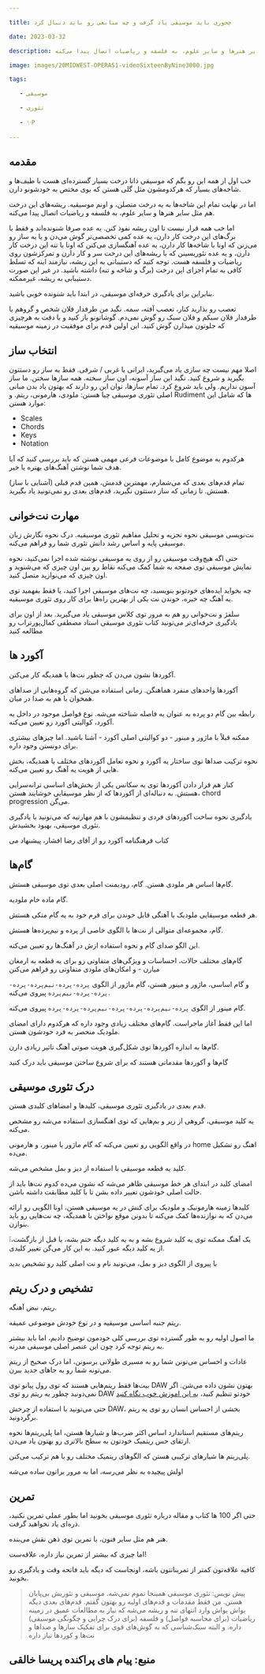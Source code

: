 ```yaml
---

title: چجوری باید موسیقی یاد گرفت و چه منابعی رو باید دنبال کرد

date: 2023-03-32

description: موسیقی ذاتا درخت بسیار گسترده‌ای هست با طیف‌ها و شاخه‌های بسیار که هرکدومشون مثل گلی هستن که بوی مختص به خودشونو دارن. اما در نهایت تمام این شاخه‌ها به یه درخت متصلن، و اونم موسیقیه. ریشه‌های این درخت هم مثل سایر هنرها و سایر علوم، به فلسفه و ریاضیات اتصال پیدا می‌کنه

image: images/20MIDWEST-OPERAS1-videoSixteenByNine3000.jpg

tags:

   - موسیقی

   - تئوری
   
   - ✨️P
   
---
```


## مقدمه

خب اول از همه این رو بگم که موسیقی ذاتا درخت بسیار گسترده‌ای هست با طیف‌ها و شاخه‌های بسیار که هرکدومشون مثل گلی هستن که بوی مختص به خودشونو دارن.

اما در نهایت تمام این شاخه‌ها به یه درخت متصلن، و اونم موسیقیه. ریشه‌های این درخت هم مثل سایر هنرها و سایر علوم، به فلسفه و ریاضیات اتصال پیدا می‌کنه.

اما خب همه قرار نیست تا اون ریشه نفوذ کنن. یه عده صرفا شنونده‌اند و فقط با برگ‌های این درخت کار دارن، یه عده کمی تخصصی‌تر گوش می‌دن و یا یه ساز رو می‌زنن که اونا با شاخه‌ها کار دارن، یه عده آهنگسازی می‌کنن که اونا با تنه این درخت کار دارن، و یه عده تئوریسینن که با ریشه‌های این درخت سر و کار دارن و تمرکزشون روی ریاضیات و فلسفه هست. توجه کنید که دستیبانی به این ریشه، نیازمند اینه که تسلط کافی به تمام اجزای این درخت (برگ و شاخه و تنه) داشته باشید. در غیر این صورت دستیبابی به ریشه، غیرممکنه.

بنابراین برای یادگیری حرفه‌ای موسیقی، در ابتدا باید شنونده خوبی باشید.

تعصب رو بذارید کنار، تعصب آفته، سمه. نگید من طرفدار فلان شخص و گروهم یا طرفدار فلان سبکم و فلان سبک رو گوش نمی‌دم. گوشاتونو باز کنید و با دقت به هرچیزی که جلوتون میذارن گوش کنید. این اولین قدم برای موفقیت در زمینه موسیقیه

## انتخاب ساز

اصلا مهم نیست چه سازی یاد می‌گیرید، ایرانی یا غربی / شرقی. فقط یه ساز رو دستتون بگیرید و شروع کنید. نگید این ساز آسونه، اون ساز سخته. همه سازها سختن. ما ساز آسون نداریم. ولی باید شروع کرد.
تمام سازها، توان این رو دارند که بهتون یاد بدن مبانی اصلی تئوری موسیقی چیا هستن:
ملودی، هارمونی، ریتم.
و Rudiment ها که شامل این موارد هستن:

- Scales
- Chords
- Keys
- Notation

هرکدوم یه موضوع کامل با موضوعات فرعی مهمی هستن که باید بررسی کنید که آیا هدف شما نوشتن آهنگ‌های بهتره یا خیر.

تمام قدم‌های بعدی که می‌شمارم، مهمترین قدمش، همین قدم قبلی (آشنایی با ساز) هستش.
تا زمانی که ساز دستتون نگیرید، قدم‌های بعدی رو نمی‌تونید یاد بگیرید.

## مهارت نت‌خوانی

نت‌نویسی موسیقی نحوه تجزیه و تحلیل مفاهیم تئوری موسیقیه. درک نحوه نگارش زبان موسیقی پایه و اساس رشد دانش تئوری شما رو فراهم می‌کنه.

حتی اگه هیچ‌وقت موسیقی رو از روی یه موسیقی نوشته شده اجرا نمی‌کنید، نحوه نمایش موسیقی توی صفحه به شما کمک می‌کنه نقاط رو بین اون چیزی که می‌شنوید و اون چیزی که می‌نوازید متصل کنید.

چه بخواید ایده‌های خودتونو بنویسید، چه نت‌های موسیقی اجرا کنید، یا فقط بفهمید توی یه آهنگ چه خبره، خوندن نت یکی از بهترین راه‌ها برای کار روی تئوری موسیقیه.

سلفژ و نت‌خوانی رو هم به مرور توی کلاس موسیقی یاد می‌گیرید. بعد از اون برای یادگیری حرفه‌ای‌تر می‌تونید کتاب تئوری موسیقی استاد مصطفی کمال‌پورتراب رو مطالعه کنید

## آکورد ها

آکوردها نشون می‌دن که چطور نت‌ها با همدیگه کار می‌کنن.

آکوردها واحدهای منفرد هماهنگن. زمانی استفاده می‌شن که گروه‌هایی از صداهای همخوان با هم به صدا در میان.

رابطه بین گام دو پرده به عنوان یه فاصله شناخته می‌شه. نوع فواصل موجود در داخل یه آکورد، کوالیتی آکورد رو تعیین می‌کنه.

ممکنه قبلاً با ماژور و مینور - دو کوالیتی اصلی آکورد - آشنا باشید. اما چیزهای بیشتری برای دونستن وجود داره.

نحوه ترکیب صداها توی ساختار یه آکورد و نحوه تعامل آکوردهای مختلف با همدیگه، بخش هایی از هویت یه آهنگ رو تعیین می‌کنه.

کنار هم قرار دادن آکوردها توی یه سکانس یکی از بخش‌های اساسی ترانه‌سرایی هستش. به دنباله‌ای از آکوردها که از نظر موسیقایی خوشایند هستن، chord progression می‌گن.

یادگیری نحوه ساخت آکوردهای فردی و تنظیمشون با هم مهارتیه که می‌تونید با یادگیری تئوری موسیقی، بهبود بخشیدش.

کتاب فرهنگنامه آکورد رو از آقای رضا افشار، پیشنهاد می

## گام‌ها

گام‌ها اساس هر ملودی هستن. گام، رودیمنت اصلی بعدی توی موسیقی هستش.

گام ماده خام ملودیه.

هر قطعه موسیقایی ملودیک با آهنگی قابل خوندن برای فرم خود به یه گام متکی هستش.

گام، مجموعه‌ای متوالی از نت‌ها با الگوی خاصی از پرده و نیم‌پرده‌ها هستش.

این الگو صدای گام و نحوه استفاده ازش در آهنگ‌ها رو تعیین می‌کنه.

گام‌های مختلف حالات، احساسات و ویژگی‌‌های متفاوتی رو برای یه قطعه به ارمغان میارن - و امکان‌های ملودی متفاوتی رو فراهم می‌کنن

و گام اساسی، ماژور و مینور هستن، گام ماژور از الگوی `` پرده-پرده-نیم‌پرده-پرده-پرده-پرده-نیم‌پرده `` پیروی می‌کنه.

گام مینور از الگوی `` پرده-نیم‌پرده-پرده-پرده-نیم‌پرده-پرده-پرده `` پیروی می‌کنه.

اما این فقط آغاز ماجراست. گام‌های مختلف زیادی وجود داره که هرکدوم دارای امضای ملودیک منحصر به فرد خودشون هستن.

گام‌ها به اندازه آکوردها توی شکل‌گیری هویت صوتی آهنگ تاثیر زیادی دارن.

‌گام‌ها و آکوردها مقدماتی هستند که برای شروع ساختن موسیقی باید درک کنید

## درک تئوری موسیقی

قدم بعدی در یادگیری تئوری موسیقی، کلیدها و امضاهای کلیدی هستن.

یه کلید موسیقی، گروهی از زیر و بم‌هایی که توی اهنگسازی استفاده می‌شه رو مشخص می‌کنه.

در واقع الگویی رو تعیین می‌کنه که گام ماژور یا مینور، و هارمونی home اهنگ رو تشکیل می‌ده.

کلید یه قطعه موسیقی با استفاده از دیز و بمل مشخص می‌شه.

امضای کلید در ابتدای هر خط موسیقی ظاهر می‌شه که نشون می‌ده کدوم نت‌ها باید از حالت اصلی خودشون تغییر داده بشن تا با کلید مطابقت داشته باشن.

کلیدها زمینه هارمونیک و ملودیک برای کنش در یه موسیقی هستن، اونا الگویی رو ارائه می‌دن که به نوازنده‌‌ها کمک می‌کنه تا بدونن موقع نواختن با همدیگه، چه نت‌هایی رو باید بنوازن.

❕یک آهنگ ممکنه توی یه کلید شروع بشه و به یه کلید دیگه ختم بشه، یا قبل از بازگشت، از یه کلید دیگه عبور کنید. به این کار می‌گن تغییر کلیدی.

با پیروی از الگوی دیز و بمل، می‌تونید نام و نت اصلی کلید رو تشخیص بدید

## تشخیص و درک ریتم

ریتم، نبض آهنگه.

ریتم جنبه اساسی موسیقیه و در نوع خودش موضوعی عمیقه.

ما اصول اولیه رو به طور گسترده توی بررسی کلی خودمون توضیح دادیم، اما باید بیشتر به ریتم توجه کرد چون این عنصر اصلی موسیقی مدرنه.

عادات و احساس می‌تونن شما رو به مسیری طولانی برسونن، اما درک صحیح از ریتم می‌تونه شما رو به جاهای جدید ببرن.

بیت‌ها فقط ریتم‌هایی هستند که توی رول پیانو توی DAW بهتون نشون داده می‌شن. اگر نمی‌دونید چطور یه ریتم رو توی DAW خودتو تنظیم کنید، 
[به این اموزش خوب نگاه کنید](https://blog.landr.com/how-to-build-a-beat-from-scratch/)

حتی می‌تونید با استفاده از چرخش DAW، بخشی از احساس انسان رو توی یه ریتم برگردونید.

ریتم‌های مستقیم استاندارد اساس اکثر ضرب‌ها و شیارها هستن، اما پلی‌ریتم‌ها نحوه ارتقای حس ریتمیک خودتون به سطح بالاتری رو بهتون یاد می‌دن.

پلی‌ریتم ها شیارهای ترکیبی هستن که الگوهای ریتمیک مختلف رو با هم ترکیب می‌کنن.

اولش پیچیده به نظر می‌رسه، اما به مرور براتون ساده می‌شه

## تمرین

حتی اگر 100 ها کتاب و مقاله درباره تئوری موسیقی بخونید اما بطور عملی تمرین نکنید، ذره‌ای یاد نخواهید گرفت.

هنر هم مثل سایر فنون، با تمرین توی ذهن نقش می‌بنده.

اما چیزی که بیشتر از تمرین نیاز داره، علاقه‌ست!

کافیه علاقه‌تون کمتر از تمریناتتون باشه، اونجاست که دیگه باید فاتحه وقت و یادگیری رو بخونید.

> پیش نویس: تئوری موسیقی همینجا تموم نمی‌شه. موسیقی و تئوریش بی‌پایان هستن. من فقط مقدمات و قدم‌های اولیه رو بهتون گفتم. قدم‌های بعدی دیگه یواش یواش وارد انتهای تنه و ریشه می‌شه که نیاز به مطالعات عمیق در زمینه ریاضیات (برای محاسبه فواصل) و فلسفه (برای درک چرایی و چگونگی موسیقی) داره. و البته سبک‌شناسی که به گوش‌های قوی برای تفکیک سازها و صداها و نت‌ها و کوردها نیاز داره

## منبع: پیام های پراکنده پریسا خالقی

